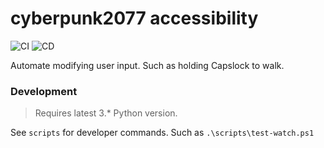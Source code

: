 # cyberpunk2077 accessibility
![CI](https://github.com/rdok/cyberpunk2077-accessibility/workflows/CI/badge.svg)
![CD](https://github.com/rdok/cyberpunk2077-accessibility/workflows/CD/badge.svg)

Automate modifying user input. Such as holding Capslock to walk.


### Development
> Requires latest 3.* Python version.

See `scripts` for developer commands. Such as `.\scripts\test-watch.ps1`
